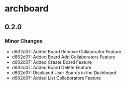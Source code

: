 # archboard

## 0.2.0

### Minor Changes

- d602d07: Added Board Remove Collaborator Feature
- d602d07: Added Board Add Collaborators Feature
- d602d07: Added Create Board Feature
- d602d07: Added Board Delete Feature
- d602d07: Displayed User Boards in the Dashboard
- d602d07: Added List Collaborators Feature
